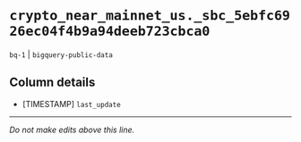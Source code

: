 # `crypto_near_mainnet_us._sbc_5ebfc6926ec04f4b9a94deeb723cbca0`
`bq-1` | `bigquery-public-data`

## Column details
* [TIMESTAMP] `last_update`

-------------------------------------------------------------------------------
*Do not make edits above this line.*
